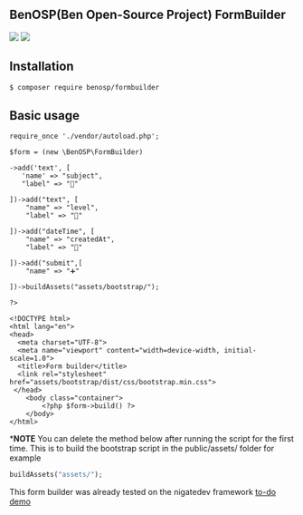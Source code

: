 ## BenOSP(Ben Open-Source Project) FormBuilder

<a href="https://packagist.org/packages/benosp/formbuilder" title="version"><img src="https://img.shields.io/packagist/v/benosp/formbuilder.svg?style=flat-square"/></a>
<a href="https://github.com/abass-bencheik/BenOSP-FormBuilder/blob/master/LICENSE" title="license"><img src="https://img.shields.io/github/license/mashape/apistatus.svg?style=flat-square"/></a>

## Installation
```bash
$ composer require benosp/formbuilder
```
## Basic usage
```<?php
require_once './vendor/autoload.php';

$form = (new \BenOSP\FormBuilder)

->add('text', [
   'name' => "subject",
   "label" => "📝"

])->add("text", [
    "name" => "level",
    "label" => "📶"
    
])->add("dateTime", [
    "name" => "createdAt",
    "label" => "📆"

])->add("submit",[
    "name" => "➕"

])->buildAssets("assets/bootstrap/");

?>

<!DOCTYPE html>
<html lang="en">
<head>
  <meta charset="UTF-8">
  <meta name="viewport" content="width=device-width, initial-scale=1.0">
  <title>Form builder</title>
  <link rel="stylesheet" href="assets/bootstrap/dist/css/bootstrap.min.css">
 </head>
    <body class="container">
        <?php $form->build() ?>
    </body>
</html>

```
***NOTE** You can delete the method below after running the script for the first time. This is to build the bootstrap script in the public/assets/ folder for example
```php
buildAssets("assets/");
```
This form builder was already tested on the nigatedev framework [to-do demo](https://nigatedev.herokuapp.com/todo)
